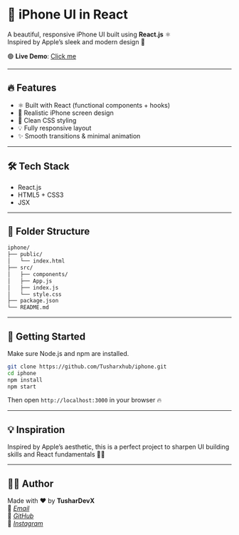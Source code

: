 

# 📱 iPhone UI in React

A beautiful, responsive iPhone UI built using **React.js** ⚛️  
Inspired by Apple’s sleek and modern design 🍏


🟢 **Live Demo**: [Click me](https://iphone-nine-delta.vercel.app/)

---

## 🔥 Features

- ⚛️ Built with React (functional components + hooks)
- 📱 Realistic iPhone screen design
- 🎨 Clean CSS styling
- 💡 Fully responsive layout
- ✨ Smooth transitions & minimal animation

---

## 🛠️ Tech Stack

- React.js
- HTML5 + CSS3
- JSX

---

## 📁 Folder Structure

```bash
iphone/
├── public/
│   └── index.html
├── src/
│   ├── components/
│   ├── App.js
│   ├── index.js
│   └── style.css
├── package.json
└── README.md
```

---

## 🚀 Getting Started

Make sure Node.js and npm are installed.

```bash
git clone https://github.com/Tusharxhub/iphone.git
cd iphone
npm install
npm start
```

Then open `http://localhost:3000` in your browser 🔥


---

## 💡 Inspiration

Inspired by Apple’s aesthetic, this is a perfect project to sharpen UI building skills and React fundamentals 👨‍💻

---

## 🧑‍💻 Author

Made with ❤️ by **TusharDevX**  
📧 [*Email*](mailto:t.k.d.dey2033929837@gmail.com)  
🔗 [*GitHub*](https://github.com/Tusharxhub)  
📸 [*Instagram*](https://www.instagram.com/tushardevx01/)



